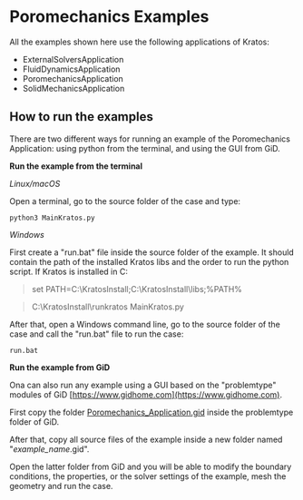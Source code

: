 # Poromechanics Examples

All the examples shown here use the following applications of Kratos:

* ExternalSolversApplication
* FluidDynamicsApplication
* PoromechanicsApplication
* SolidMechanicsApplication

## How to run the examples

There are two different ways for running an example of the Poromechanics Application: using python from the terminal, and using the GUI from GiD.

**Run the example from the terminal**

*Linux/macOS*

Open a terminal, go to the source folder of the case and type:

>
    python3 MainKratos.py

*Windows*

First create a "run.bat" file inside the source folder of the example. It should contain the path of the installed Kratos libs and the order to run the python script. If Kratos is installed in C:

> set PATH=C:\\KratosInstall;C:\\KratosInstall\\libs;%PATH%

> C:\\KratosInstall\\runkratos MainKratos.py

After that, open a Windows command line, go to the source folder of the case and call the "run.bat" file to run the case:

>
    run.bat

**Run the example from GiD**

Ona can also run any example using a GUI based on the "problemtype" modules of GiD [https://www.gidhome.com](https://www.gidhome.com).

First copy the folder [Poromechanics_Application.gid](https://github.com/KratosMultiphysics/Kratos/tree/master/applications/PoromechanicsApplication/custom_problemtype) inside the problemtype folder of GiD.

After that, copy all source files of the example inside a new folder named "_example\_name_.gid".

Open the latter folder from GiD and you will be able to modify the boundary conditions, the properties, or the solver settings of the example, mesh the geometry and run the case.